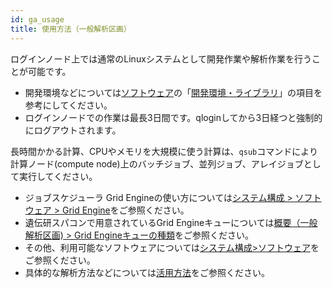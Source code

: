 ```yaml
---
id: ga_usage
title: 使用方法（一般解析区画）
---
```




ログインノード上では通常のLinuxシステムとして開発作業や解析作業を行うことが可能です。

- 開発環境などについては[ソフトウェア](../software/software.md)の「[開発環境・ライブラリ](../software/software.md#開発環境ライブラリ)」の項目を参考にしてください。
- ログインノードでの作業は最長3日間です。qloginしてから3日経つと強制的にログアウトされます。


長時間かかる計算、CPUやメモリを大規模に使う計算は、`qsub`コマンドにより計算ノード(compute node)上のバッチジョブ、並列ジョブ、アレイジョブとして実行してください。

- ジョブスケジューラ Grid Engineの使い方については[システム構成 > ソフトウェア > Grid Engine](/software/grid_engine)をご参照ください。
- 遺伝研スパコンで用意されているGrid Engineキューについては[概要（一般解析区画) > Grid Engineキューの種類](../general_analysis_division/ga_introduction.md)をご参照ください。
- その他、利用可能なソフトウェアについては[システム構成>ソフトウェア](../software/software.md)をご参照ください。
- 具体的な解析方法などについては[活用方法](../advanced_guides/advanced_guide_2023.md)をご参照ください。
